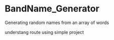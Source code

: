 # BandName_Generator
Generating random names from an array of words

understang route using simple project